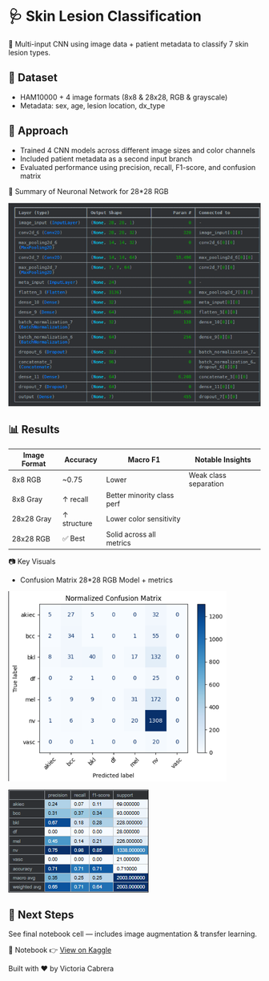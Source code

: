 # 🩺 Skin Lesion Classification

🧠 Multi-input CNN using image data + patient metadata to classify 7 skin lesion types.

## 📁 Dataset
- HAM10000 + 4 image formats (8x8 & 28x28, RGB & grayscale)
- Metadata: sex, age, lesion location, dx_type

## 🧪 Approach
- Trained 4 CNN models across different image sizes and color channels
- Included patient metadata as a second input branch
- Evaluated performance using precision, recall, F1-score, and confusion matrix

🧪 Summary of Neuronal Network for 28*28 RGB

![CNN_Summary](images/summary_cnn.png)

## 📊 Results
| Image Format | Accuracy | Macro F1 | Notable Insights |
|--------------|----------|----------|------------------|
| 8x8 RGB      | ~0.75    | Lower    | Weak class separation |
| 8x8 Gray     | ↑ recall | Better minority class perf |
| 28x28 Gray   | ↑ structure | Lower color sensitivity |
| 28x28 RGB    | ✅ Best   | Solid across all metrics  |

📷 Key Visuals

- Confusion Matrix 28*28 RGB Model + metrics

![Confusion_Matrix](images/Matrix.png)

![Summary_metrics](images/Table_metrics.png)


## 🔁 Next Steps
See final notebook cell — includes image augmentation & transfer learning.

📂 Notebook
👉 [View on Kaggle](https://www.kaggle.com/code/victoriacabrerag/hmnist-full-eda-cnn?scriptVersionId=240597984)

Built with ❤️ by Victoria Cabrera
